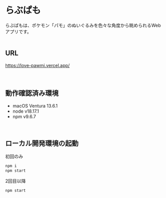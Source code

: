 # らぶぱも
らぶぱもは、ポケモン「パモ」のぬいぐるみを色々な角度から眺められるWebアプリです。
<br>
<br>

## URL
https://love-pawmi.vercel.app/
<br>
<br>
<br>

## 動作確認済み環境
* macOS Ventura 13.6.1
* node v18.17.1
* npm v9.6.7
<br>

## ローカル開発環境の起動
初回のみ
```bash
npm i
npm start
```
2回目以降
```bash
npm start
```
